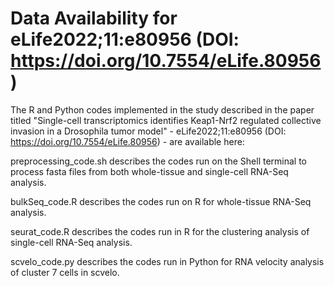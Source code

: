 # Data Availability for eLife2022;11:e80956 (DOI: https://doi.org/10.7554/eLife.80956)

The R and Python codes implemented in the study described in the paper titled "Single-cell transcriptomics identifies Keap1-Nrf2 regulated collective invasion in a Drosophila tumor model" - eLife2022;11:e80956 (DOI: https://doi.org/10.7554/eLife.80956) - are available here:

preprocessing_code.sh
describes the codes run on the Shell terminal to process fasta files from both whole-tissue and single-cell RNA-Seq analysis.

bulkSeq_code.R
describes the codes run on R for whole-tissue RNA-Seq analysis.

seurat_code.R
describes the codes run in R for the clustering analysis of single-cell RNA-Seq analysis.

scvelo_code.py
describes the codes run in Python for RNA velocity analysis of cluster 7 cells in scvelo.
